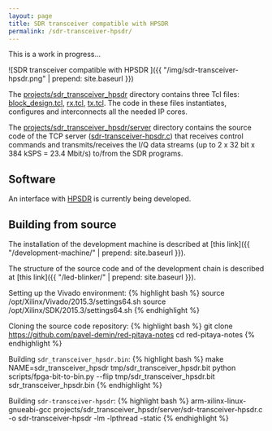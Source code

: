 ```yaml
---
layout: page
title: SDR transceiver compatible with HPSDR
permalink: /sdr-transceiver-hpsdr/
---
```


This is a work in progress...

![SDR transceiver compatible with HPSDR ]({{ "/img/sdr-transceiver-hpsdr.png" | prepend: site.baseurl }})

The [projects/sdr_transceiver_hpsdr](https://github.com/pavel-demin/red-pitaya-notes/tree/develop/projects/sdr_transceiver_hpsdr) directory contains three Tcl files: [block_design.tcl](https://github.com/pavel-demin/red-pitaya-notes/blob/develop/projects/sdr_transceiver_hpsdr/block_design.tcl), [rx.tcl](https://github.com/pavel-demin/red-pitaya-notes/blob/develop/projects/sdr_transceiver_hpsdr/rx.tcl), [tx.tcl](https://github.com/pavel-demin/red-pitaya-notes/blob/develop/projects/sdr_transceiver_hpsdr/tx.tcl). The code in these files instantiates, configures and interconnects all the needed IP cores.

The [projects/sdr_transceiver_hpsdr/server](https://github.com/pavel-demin/red-pitaya-notes/tree/develop/projects/sdr_transceiver_hpsdr/server) directory contains the source code of the TCP server ([sdr-transceiver-hpsdr.c](https://github.com/pavel-demin/red-pitaya-notes/blob/develop/projects/sdr_transceiver_hpsdr/server/sdr-transceiver-hpsdr.c)) that receives control commands and transmits/receives the I/Q data streams (up to 2 x 32 bit x 384 kSPS = 23.4 Mbit/s) to/from the SDR programs.

Software
-----

An interface with [HPSDR](http://openhpsdr.org) is currently being developed.

Building from source
-----

The installation of the development machine is described at [this link]({{ "/development-machine/" | prepend: site.baseurl }}).

The structure of the source code and of the development chain is described at [this link]({{ "/led-blinker/" | prepend: site.baseurl }}).

Setting up the Vivado environment:
{% highlight bash %}
source /opt/Xilinx/Vivado/2015.3/settings64.sh
source /opt/Xilinx/SDK/2015.3/settings64.sh
{% endhighlight %}

Cloning the source code repository:
{% highlight bash %}
git clone https://github.com/pavel-demin/red-pitaya-notes
cd red-pitaya-notes
{% endhighlight %}

Building `sdr_transceiver_hpsdr.bin`:
{% highlight bash %}
make NAME=sdr_transceiver_hpsdr tmp/sdr_transceiver_hpsdr.bit
python scripts/fpga-bit-to-bin.py --flip tmp/sdr_transceiver_hpsdr.bit sdr_transceiver_hpsdr.bin
{% endhighlight %}

Building `sdr-transceiver-hpsdr`:
{% highlight bash %}
arm-xilinx-linux-gnueabi-gcc projects/sdr_transceiver_hpsdr/server/sdr-transceiver-hpsdr.c -o sdr-transceiver-hpsdr -lm -lpthread -static
{% endhighlight %}
